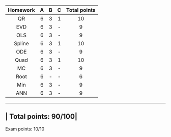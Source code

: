 

| Homework | A | B | C | Total points|
|:--------:|:-:|:-:|:-:|:-----------:|
| QR| 6 | 3 | 1 | 10 |
| EVD | 6 | 3 | - | 9 |
| OLS | 6 | 3 | - | 9 |
| Spline | 6 | 3 | 1 | 10 |
| ODE | 6 | 3 | - | 9 |
| Quad | 6 | 3 | 1 | 10 |
| MC | 6 | 3 | - | 9 |
| Root | 6 | - | - | 6 |
| Min | 6 | 3 | - | 9 |
| ANN | 6 | 3 | - | 9 |
------------------
|           Total points: 90/100|
---------------------------


Exam points: 10/10